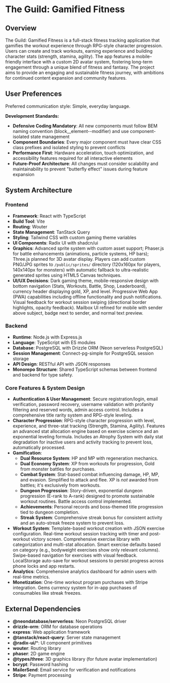 # The Guild: Gamified Fitness

## Overview

The Guild: Gamified Fitness is a full-stack fitness tracking application that gamifies the workout experience through RPG-style character progression. Users can create and track workouts, earning experience and building character stats (strength, stamina, agility). The app features a mobile-friendly interface with a custom 2D avatar system, fostering long-term engagement through a unique blend of fitness and fantasy. The project aims to provide an engaging and sustainable fitness journey, with ambitions for continued content expansion and community features.

## User Preferences

Preferred communication style: Simple, everyday language.

**Development Standards:**
- **Defensive Coding Mandatory**: All new components must follow BEM naming convention (block__element--modifier) and use component-isolated state management
- **Component Boundaries**: Every major component must have clear CSS class prefixes and isolated styling to prevent conflicts
- **Performance First**: Hardware acceleration, touch optimization, and accessibility features required for all interactive elements
- **Future-Proof Architecture**: All changes must consider scalability and maintainability to prevent "butterfly effect" issues during feature expansion

## System Architecture

### Frontend
- **Framework**: React with TypeScript
- **Build Tool**: Vite
- **Routing**: Wouter
- **State Management**: TanStack Query
- **Styling**: Tailwind CSS with custom gaming theme variables
- **UI Components**: Radix UI with shadcn/ui
- **Graphics**: Advanced sprite system with custom asset support; Phaser.js for battle enhancements (animations, particle systems, HP bars); Three.js planned for 3D avatar display. Players can add custom PNG/JPG sprites to `/public/sprites/` directory (120x160px for players, 140x140px for monsters) with automatic fallback to ultra-realistic generated sprites using HTML5 Canvas techniques.
- **UI/UX Decisions**: Dark gaming theme, mobile-responsive design with bottom navigation (Stats, Workouts, Battle, Shop, Leaderboard), currency header displaying gold, XP, and level. Progressive Web App (PWA) capabilities including offline functionality and push notifications. Visual feedback for workout session swiping (directional border highlights, opacity feedback). Mailbox UI refined for mobile with sender above subject, badge next to sender, and normal text preview.

### Backend
- **Runtime**: Node.js with Express.js
- **Language**: TypeScript with ES modules
- **Database**: PostgreSQL with Drizzle ORM (Neon serverless PostgreSQL)
- **Session Management**: Connect-pg-simple for PostgreSQL session storage
- **API Design**: RESTful API with JSON responses
- **Monorepo Structure**: Shared TypeScript schemas between frontend and backend for type safety.

### Core Features & System Design
- **Authentication & User Management**: Secure registration/login, email verification, password recovery, username validation with profanity filtering and reserved words, admin access control. Includes a comprehensive title rarity system and RPG-style leveling.
- **Character Progression**: RPG-style character progression with level, experience, and three-stat tracking (Strength, Stamina, Agility). Features an advanced stat allocation engine based on exercise science and an exponential leveling formula. Includes an Atrophy System with daily stat degradation for inactive users and activity tracking to prevent loss, automatically processed.
- **Gamification**:
    - **Dual Resource System**: HP and MP with regeneration mechanics.
    - **Dual Economy System**: XP from workouts for progression, Gold from monster battles for purchases.
    - **Combat System**: Stat-based combat influencing damage, HP, MP, and evasion. Simplified to attack and flee. XP is *not* awarded from battles; it's exclusively from workouts.
    - **Dungeon Progression**: Story-driven, exponential dungeon progression (E-rank to A-rank) designed to promote sustainable workout routines. Battle access control implemented.
    - **Achievements**: Personal records and boss-themed title progression tied to dungeon completion.
    - **Streak System**: Comprehensive streak bonus for consistent activity and an auto-streak freeze system to prevent loss.
- **Workout System**: Template-based workout creation with JSON exercise configuration. Real-time workout session tracking with timer and post-workout victory screen. Comprehensive exercise library with categorization and multi-stat allocation. Smart exercise defaults based on category (e.g., bodyweight exercises show only relevant columns). Swipe-based navigation for exercises with visual feedback. LocalStorage auto-save for workout sessions to persist progress across phone locks and app restarts.
- **Analytics**: Comprehensive analytics dashboard for admin users with real-time metrics.
- **Monetization**: One-time workout program purchases with Stripe integration. Gems currency system for in-app purchases of consumables like streak freezes.

## External Dependencies

- **@neondatabase/serverless**: Neon PostgreSQL driver
- **drizzle-orm**: ORM for database operations
- **express**: Web application framework
- **@tanstack/react-query**: Server state management
- **@radix-ui/***: UI component primitives
- **wouter**: Routing library
- **phaser**: 2D game engine
- **@types/three**: 3D graphics library (for future avatar implementation)
- **bcrypt**: Password hashing
- **MailerSend**: Email service for verification and notifications
- **Stripe**: Payment processing